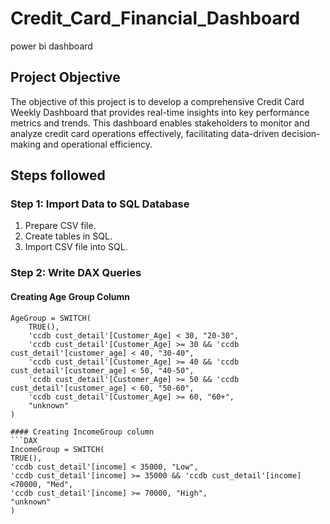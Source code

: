 # Credit_Card_Financial_Dashboard
power bi dashboard

## Project Objective
The objective of this project is to develop a comprehensive Credit Card Weekly Dashboard that provides real-time insights into key performance metrics and trends. This dashboard enables stakeholders to monitor and analyze credit card operations effectively, facilitating data-driven decision-making and operational efficiency.

## Steps followed

### Step 1: Import Data to SQL Database

1. Prepare CSV file.
2. Create tables in SQL.
3. Import CSV file into SQL.

### Step 2: Write DAX Queries

#### Creating Age Group Column
```DAX
AgeGroup = SWITCH(
    TRUE(),
    'ccdb cust_detail'[Customer_Age] < 30, "20-30",
    'ccdb cust_detail'[Customer_Age] >= 30 && 'ccdb cust_detail'[customer_age] < 40, "30-40",
    'ccdb cust_detail'[Customer_Age] >= 40 && 'ccdb cust_detail'[customer_age] < 50, "40-50",
    'ccdb cust_detail'[Customer_Age] >= 50 && 'ccdb cust_detail'[customer_age] < 60, "50-60",
    'ccdb cust_detail'[Customer_Age] >= 60, "60+",
    "unknown"
)

#### Creating IncomeGroup column
```DAX
IncomeGroup = SWITCH(
TRUE(),
'ccdb cust_detail'[income] < 35000, "Low",
'ccdb cust_detail'[income] >= 35000 && 'ccdb cust_detail'[income] <70000, "Med",
'ccdb cust_detail'[income] >= 70000, "High",
"unknown"
)

   
